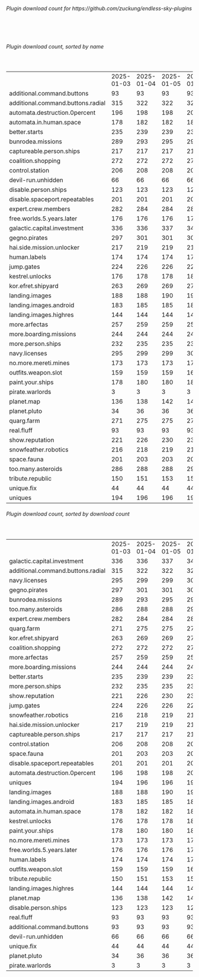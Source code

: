 <h6>Plugin download count for https://github.com/zuckung/endless-sky-plugins</h6><br>
<br>
<h6>Plugin download count, sorted by name</h6><sub><sup><br>
<table>
	<tr>
		<td></td>
		<td>2025-01-03</td>
		<td>2025-01-04</td>
		<td>2025-01-05</td>
		<td>2025-01-06</td>
		<td>2025-01-07</td>
		<td>2025-01-08</td>
		<td>2025-01-09</td>
		<td>today +</td>
	</tr>
	<tr>
		<td>additional.command.buttons</td>
		<td>93</td>
		<td>93</td>
		<td>93</td>
		<td>93</td>
		<td>93</td>
		<td>93</td>
		<td>93</td>
		<td></td>
	</tr>
	<tr>
		<td>additional.command.buttons.radial</td>
		<td>315</td>
		<td>322</td>
		<td>322</td>
		<td>322</td>
		<td>322</td>
		<td>322</td>
		<td>322</td>
		<td></td>
	</tr>
	<tr>
		<td>automata.destruction.0percent</td>
		<td>196</td>
		<td>198</td>
		<td>198</td>
		<td>200</td>
		<td>201</td>
		<td>201</td>
		<td>201</td>
		<td></td>
	</tr>
	<tr>
		<td>automata.in.human.space</td>
		<td>178</td>
		<td>182</td>
		<td>182</td>
		<td>187</td>
		<td>187</td>
		<td>187</td>
		<td>187</td>
		<td></td>
	</tr>
	<tr>
		<td>better.starts</td>
		<td>235</td>
		<td>239</td>
		<td>239</td>
		<td>239</td>
		<td>239</td>
		<td>239</td>
		<td>239</td>
		<td></td>
	</tr>
	<tr>
		<td>bunrodea.missions</td>
		<td>289</td>
		<td>293</td>
		<td>295</td>
		<td>295</td>
		<td>296</td>
		<td>296</td>
		<td>296</td>
		<td></td>
	</tr>
	<tr>
		<td>captureable.person.ships</td>
		<td>217</td>
		<td>217</td>
		<td>217</td>
		<td>217</td>
		<td>219</td>
		<td>219</td>
		<td>219</td>
		<td></td>
	</tr>
	<tr>
		<td>coalition.shopping</td>
		<td>272</td>
		<td>272</td>
		<td>272</td>
		<td>272</td>
		<td>273</td>
		<td>273</td>
		<td>273</td>
		<td></td>
	</tr>
	<tr>
		<td>control.station</td>
		<td>206</td>
		<td>208</td>
		<td>208</td>
		<td>208</td>
		<td>208</td>
		<td>208</td>
		<td>208</td>
		<td></td>
	</tr>
	<tr>
		<td>devil-run.unhidden</td>
		<td>66</td>
		<td>66</td>
		<td>66</td>
		<td>66</td>
		<td>66</td>
		<td>66</td>
		<td>66</td>
		<td></td>
	</tr>
	<tr>
		<td>disable.person.ships</td>
		<td>123</td>
		<td>123</td>
		<td>123</td>
		<td>123</td>
		<td>123</td>
		<td>123</td>
		<td>123</td>
		<td></td>
	</tr>
	<tr>
		<td>disable.spaceport.repeatables</td>
		<td>201</td>
		<td>201</td>
		<td>201</td>
		<td>201</td>
		<td>201</td>
		<td>203</td>
		<td>203</td>
		<td></td>
	</tr>
	<tr>
		<td>expert.crew.members</td>
		<td>282</td>
		<td>284</td>
		<td>284</td>
		<td>284</td>
		<td>287</td>
		<td>287</td>
		<td>287</td>
		<td></td>
	</tr>
	<tr>
		<td>free.worlds.5.years.later</td>
		<td>176</td>
		<td>176</td>
		<td>176</td>
		<td>176</td>
		<td>176</td>
		<td>176</td>
		<td>176</td>
		<td></td>
	</tr>
	<tr>
		<td>galactic.capital.investment</td>
		<td>336</td>
		<td>336</td>
		<td>337</td>
		<td>341</td>
		<td>341</td>
		<td>341</td>
		<td>341</td>
		<td></td>
	</tr>
	<tr>
		<td>gegno.pirates</td>
		<td>297</td>
		<td>301</td>
		<td>301</td>
		<td>301</td>
		<td>302</td>
		<td>302</td>
		<td>302</td>
		<td></td>
	</tr>
	<tr>
		<td>hai.side.mission.unlocker</td>
		<td>217</td>
		<td>219</td>
		<td>219</td>
		<td>219</td>
		<td>219</td>
		<td>219</td>
		<td>219</td>
		<td></td>
	</tr>
	<tr>
		<td>human.labels</td>
		<td>174</td>
		<td>174</td>
		<td>174</td>
		<td>175</td>
		<td>175</td>
		<td>175</td>
		<td>175</td>
		<td></td>
	</tr>
	<tr>
		<td>jump.gates</td>
		<td>224</td>
		<td>226</td>
		<td>226</td>
		<td>226</td>
		<td>226</td>
		<td>226</td>
		<td>226</td>
		<td></td>
	</tr>
	<tr>
		<td>kestrel.unlocks</td>
		<td>176</td>
		<td>178</td>
		<td>178</td>
		<td>183</td>
		<td>183</td>
		<td>183</td>
		<td>183</td>
		<td></td>
	</tr>
	<tr>
		<td>kor.efret.shipyard</td>
		<td>263</td>
		<td>269</td>
		<td>269</td>
		<td>273</td>
		<td>273</td>
		<td>273</td>
		<td>273</td>
		<td></td>
	</tr>
	<tr>
		<td>landing.images</td>
		<td>188</td>
		<td>188</td>
		<td>190</td>
		<td>190</td>
		<td>192</td>
		<td>192</td>
		<td>192</td>
		<td></td>
	</tr>
	<tr>
		<td>landing.images.android</td>
		<td>183</td>
		<td>185</td>
		<td>185</td>
		<td>185</td>
		<td>185</td>
		<td>187</td>
		<td>187</td>
		<td></td>
	</tr>
	<tr>
		<td>landing.images.highres</td>
		<td>144</td>
		<td>144</td>
		<td>144</td>
		<td>144</td>
		<td>144</td>
		<td>144</td>
		<td>144</td>
		<td></td>
	</tr>
	<tr>
		<td>more.arfectas</td>
		<td>257</td>
		<td>259</td>
		<td>259</td>
		<td>259</td>
		<td>259</td>
		<td>259</td>
		<td>259</td>
		<td></td>
	</tr>
	<tr>
		<td>more.boarding.missions</td>
		<td>244</td>
		<td>244</td>
		<td>244</td>
		<td>244</td>
		<td>244</td>
		<td>244</td>
		<td>244</td>
		<td></td>
	</tr>
	<tr>
		<td>more.person.ships</td>
		<td>232</td>
		<td>235</td>
		<td>235</td>
		<td>235</td>
		<td>235</td>
		<td>235</td>
		<td>235</td>
		<td></td>
	</tr>
	<tr>
		<td>navy.licenses</td>
		<td>295</td>
		<td>299</td>
		<td>299</td>
		<td>301</td>
		<td>302</td>
		<td>302</td>
		<td>302</td>
		<td></td>
	</tr>
	<tr>
		<td>no.more.mereti.mines</td>
		<td>173</td>
		<td>173</td>
		<td>173</td>
		<td>177</td>
		<td>177</td>
		<td>177</td>
		<td>177</td>
		<td></td>
	</tr>
	<tr>
		<td>outfits.weapon.slot</td>
		<td>159</td>
		<td>159</td>
		<td>159</td>
		<td>160</td>
		<td>160</td>
		<td>160</td>
		<td>160</td>
		<td></td>
	</tr>
	<tr>
		<td>paint.your.ships</td>
		<td>178</td>
		<td>180</td>
		<td>180</td>
		<td>180</td>
		<td>180</td>
		<td>180</td>
		<td>180</td>
		<td></td>
	</tr>
	<tr>
		<td>pirate.warlords</td>
		<td>3</td>
		<td>3</td>
		<td>3</td>
		<td>3</td>
		<td>3</td>
		<td>3</td>
		<td>3</td>
		<td></td>
	</tr>
	<tr>
		<td>planet.map</td>
		<td>136</td>
		<td>138</td>
		<td>142</td>
		<td>142</td>
		<td>142</td>
		<td>142</td>
		<td>142</td>
		<td></td>
	</tr>
	<tr>
		<td>planet.pluto</td>
		<td>34</td>
		<td>36</td>
		<td>36</td>
		<td>36</td>
		<td>36</td>
		<td>36</td>
		<td>36</td>
		<td></td>
	</tr>
	<tr>
		<td>quarg.farm</td>
		<td>271</td>
		<td>275</td>
		<td>275</td>
		<td>275</td>
		<td>275</td>
		<td>275</td>
		<td>275</td>
		<td></td>
	</tr>
	<tr>
		<td>real.fluff</td>
		<td>93</td>
		<td>93</td>
		<td>93</td>
		<td>93</td>
		<td>93</td>
		<td>93</td>
		<td>93</td>
		<td></td>
	</tr>
	<tr>
		<td>show.reputation</td>
		<td>221</td>
		<td>226</td>
		<td>230</td>
		<td>230</td>
		<td>230</td>
		<td>232</td>
		<td>232</td>
		<td></td>
	</tr>
	<tr>
		<td>snowfeather.robotics</td>
		<td>216</td>
		<td>218</td>
		<td>219</td>
		<td>219</td>
		<td>219</td>
		<td>219</td>
		<td>219</td>
		<td></td>
	</tr>
	<tr>
		<td>space.fauna</td>
		<td>201</td>
		<td>203</td>
		<td>203</td>
		<td>203</td>
		<td>203</td>
		<td>203</td>
		<td>203</td>
		<td></td>
	</tr>
	<tr>
		<td>too.many.asteroids</td>
		<td>286</td>
		<td>288</td>
		<td>288</td>
		<td>292</td>
		<td>292</td>
		<td>294</td>
		<td>294</td>
		<td></td>
	</tr>
	<tr>
		<td>tribute.republic</td>
		<td>150</td>
		<td>151</td>
		<td>153</td>
		<td>153</td>
		<td>153</td>
		<td>153</td>
		<td>153</td>
		<td></td>
	</tr>
	<tr>
		<td>unique.fix</td>
		<td>44</td>
		<td>44</td>
		<td>44</td>
		<td>44</td>
		<td>44</td>
		<td>44</td>
		<td>44</td>
		<td></td>
	</tr>
	<tr>
		<td>uniques</td>
		<td>194</td>
		<td>196</td>
		<td>196</td>
		<td>196</td>
		<td>196</td>
		<td>196</td>
		<td>196</td>
		<td></td>
	</tr>
</table>
</sub></sup>
<h6>Plugin download count, sorted by download count</h6><sub><sup><br>
<table>
	<tr>
		<td></td>
		<td>2025-01-03</td>
		<td>2025-01-04</td>
		<td>2025-01-05</td>
		<td>2025-01-06</td>
		<td>2025-01-07</td>
		<td>2025-01-08</td>
		<td>2025-01-09</td>
		<td>today +</td>
	</tr>
	<tr>
		<td>galactic.capital.investment</td>
		<td>336</td>
		<td>336</td>
		<td>337</td>
		<td>341</td>
		<td>341</td>
		<td>341</td>
		<td>341</td>
		<td></td>
	</tr>
	<tr>
		<td>additional.command.buttons.radial</td>
		<td>315</td>
		<td>322</td>
		<td>322</td>
		<td>322</td>
		<td>322</td>
		<td>322</td>
		<td>322</td>
		<td></td>
	</tr>
	<tr>
		<td>navy.licenses</td>
		<td>295</td>
		<td>299</td>
		<td>299</td>
		<td>301</td>
		<td>302</td>
		<td>302</td>
		<td>302</td>
		<td></td>
	</tr>
	<tr>
		<td>gegno.pirates</td>
		<td>297</td>
		<td>301</td>
		<td>301</td>
		<td>301</td>
		<td>302</td>
		<td>302</td>
		<td>302</td>
		<td></td>
	</tr>
	<tr>
		<td>bunrodea.missions</td>
		<td>289</td>
		<td>293</td>
		<td>295</td>
		<td>295</td>
		<td>296</td>
		<td>296</td>
		<td>296</td>
		<td></td>
	</tr>
	<tr>
		<td>too.many.asteroids</td>
		<td>286</td>
		<td>288</td>
		<td>288</td>
		<td>292</td>
		<td>292</td>
		<td>294</td>
		<td>294</td>
		<td></td>
	</tr>
	<tr>
		<td>expert.crew.members</td>
		<td>282</td>
		<td>284</td>
		<td>284</td>
		<td>284</td>
		<td>287</td>
		<td>287</td>
		<td>287</td>
		<td></td>
	</tr>
	<tr>
		<td>quarg.farm</td>
		<td>271</td>
		<td>275</td>
		<td>275</td>
		<td>275</td>
		<td>275</td>
		<td>275</td>
		<td>275</td>
		<td></td>
	</tr>
	<tr>
		<td>kor.efret.shipyard</td>
		<td>263</td>
		<td>269</td>
		<td>269</td>
		<td>273</td>
		<td>273</td>
		<td>273</td>
		<td>273</td>
		<td></td>
	</tr>
	<tr>
		<td>coalition.shopping</td>
		<td>272</td>
		<td>272</td>
		<td>272</td>
		<td>272</td>
		<td>273</td>
		<td>273</td>
		<td>273</td>
		<td></td>
	</tr>
	<tr>
		<td>more.arfectas</td>
		<td>257</td>
		<td>259</td>
		<td>259</td>
		<td>259</td>
		<td>259</td>
		<td>259</td>
		<td>259</td>
		<td></td>
	</tr>
	<tr>
		<td>more.boarding.missions</td>
		<td>244</td>
		<td>244</td>
		<td>244</td>
		<td>244</td>
		<td>244</td>
		<td>244</td>
		<td>244</td>
		<td></td>
	</tr>
	<tr>
		<td>better.starts</td>
		<td>235</td>
		<td>239</td>
		<td>239</td>
		<td>239</td>
		<td>239</td>
		<td>239</td>
		<td>239</td>
		<td></td>
	</tr>
	<tr>
		<td>more.person.ships</td>
		<td>232</td>
		<td>235</td>
		<td>235</td>
		<td>235</td>
		<td>235</td>
		<td>235</td>
		<td>235</td>
		<td></td>
	</tr>
	<tr>
		<td>show.reputation</td>
		<td>221</td>
		<td>226</td>
		<td>230</td>
		<td>230</td>
		<td>230</td>
		<td>232</td>
		<td>232</td>
		<td></td>
	</tr>
	<tr>
		<td>jump.gates</td>
		<td>224</td>
		<td>226</td>
		<td>226</td>
		<td>226</td>
		<td>226</td>
		<td>226</td>
		<td>226</td>
		<td></td>
	</tr>
	<tr>
		<td>snowfeather.robotics</td>
		<td>216</td>
		<td>218</td>
		<td>219</td>
		<td>219</td>
		<td>219</td>
		<td>219</td>
		<td>219</td>
		<td></td>
	</tr>
	<tr>
		<td>hai.side.mission.unlocker</td>
		<td>217</td>
		<td>219</td>
		<td>219</td>
		<td>219</td>
		<td>219</td>
		<td>219</td>
		<td>219</td>
		<td></td>
	</tr>
	<tr>
		<td>captureable.person.ships</td>
		<td>217</td>
		<td>217</td>
		<td>217</td>
		<td>217</td>
		<td>219</td>
		<td>219</td>
		<td>219</td>
		<td></td>
	</tr>
	<tr>
		<td>control.station</td>
		<td>206</td>
		<td>208</td>
		<td>208</td>
		<td>208</td>
		<td>208</td>
		<td>208</td>
		<td>208</td>
		<td></td>
	</tr>
	<tr>
		<td>space.fauna</td>
		<td>201</td>
		<td>203</td>
		<td>203</td>
		<td>203</td>
		<td>203</td>
		<td>203</td>
		<td>203</td>
		<td></td>
	</tr>
	<tr>
		<td>disable.spaceport.repeatables</td>
		<td>201</td>
		<td>201</td>
		<td>201</td>
		<td>201</td>
		<td>201</td>
		<td>203</td>
		<td>203</td>
		<td></td>
	</tr>
	<tr>
		<td>automata.destruction.0percent</td>
		<td>196</td>
		<td>198</td>
		<td>198</td>
		<td>200</td>
		<td>201</td>
		<td>201</td>
		<td>201</td>
		<td></td>
	</tr>
	<tr>
		<td>uniques</td>
		<td>194</td>
		<td>196</td>
		<td>196</td>
		<td>196</td>
		<td>196</td>
		<td>196</td>
		<td>196</td>
		<td></td>
	</tr>
	<tr>
		<td>landing.images</td>
		<td>188</td>
		<td>188</td>
		<td>190</td>
		<td>190</td>
		<td>192</td>
		<td>192</td>
		<td>192</td>
		<td></td>
	</tr>
	<tr>
		<td>landing.images.android</td>
		<td>183</td>
		<td>185</td>
		<td>185</td>
		<td>185</td>
		<td>185</td>
		<td>187</td>
		<td>187</td>
		<td></td>
	</tr>
	<tr>
		<td>automata.in.human.space</td>
		<td>178</td>
		<td>182</td>
		<td>182</td>
		<td>187</td>
		<td>187</td>
		<td>187</td>
		<td>187</td>
		<td></td>
	</tr>
	<tr>
		<td>kestrel.unlocks</td>
		<td>176</td>
		<td>178</td>
		<td>178</td>
		<td>183</td>
		<td>183</td>
		<td>183</td>
		<td>183</td>
		<td></td>
	</tr>
	<tr>
		<td>paint.your.ships</td>
		<td>178</td>
		<td>180</td>
		<td>180</td>
		<td>180</td>
		<td>180</td>
		<td>180</td>
		<td>180</td>
		<td></td>
	</tr>
	<tr>
		<td>no.more.mereti.mines</td>
		<td>173</td>
		<td>173</td>
		<td>173</td>
		<td>177</td>
		<td>177</td>
		<td>177</td>
		<td>177</td>
		<td></td>
	</tr>
	<tr>
		<td>free.worlds.5.years.later</td>
		<td>176</td>
		<td>176</td>
		<td>176</td>
		<td>176</td>
		<td>176</td>
		<td>176</td>
		<td>176</td>
		<td></td>
	</tr>
	<tr>
		<td>human.labels</td>
		<td>174</td>
		<td>174</td>
		<td>174</td>
		<td>175</td>
		<td>175</td>
		<td>175</td>
		<td>175</td>
		<td></td>
	</tr>
	<tr>
		<td>outfits.weapon.slot</td>
		<td>159</td>
		<td>159</td>
		<td>159</td>
		<td>160</td>
		<td>160</td>
		<td>160</td>
		<td>160</td>
		<td></td>
	</tr>
	<tr>
		<td>tribute.republic</td>
		<td>150</td>
		<td>151</td>
		<td>153</td>
		<td>153</td>
		<td>153</td>
		<td>153</td>
		<td>153</td>
		<td></td>
	</tr>
	<tr>
		<td>landing.images.highres</td>
		<td>144</td>
		<td>144</td>
		<td>144</td>
		<td>144</td>
		<td>144</td>
		<td>144</td>
		<td>144</td>
		<td></td>
	</tr>
	<tr>
		<td>planet.map</td>
		<td>136</td>
		<td>138</td>
		<td>142</td>
		<td>142</td>
		<td>142</td>
		<td>142</td>
		<td>142</td>
		<td></td>
	</tr>
	<tr>
		<td>disable.person.ships</td>
		<td>123</td>
		<td>123</td>
		<td>123</td>
		<td>123</td>
		<td>123</td>
		<td>123</td>
		<td>123</td>
		<td></td>
	</tr>
	<tr>
		<td>real.fluff</td>
		<td>93</td>
		<td>93</td>
		<td>93</td>
		<td>93</td>
		<td>93</td>
		<td>93</td>
		<td>93</td>
		<td></td>
	</tr>
	<tr>
		<td>additional.command.buttons</td>
		<td>93</td>
		<td>93</td>
		<td>93</td>
		<td>93</td>
		<td>93</td>
		<td>93</td>
		<td>93</td>
		<td></td>
	</tr>
	<tr>
		<td>devil-run.unhidden</td>
		<td>66</td>
		<td>66</td>
		<td>66</td>
		<td>66</td>
		<td>66</td>
		<td>66</td>
		<td>66</td>
		<td></td>
	</tr>
	<tr>
		<td>unique.fix</td>
		<td>44</td>
		<td>44</td>
		<td>44</td>
		<td>44</td>
		<td>44</td>
		<td>44</td>
		<td>44</td>
		<td></td>
	</tr>
	<tr>
		<td>planet.pluto</td>
		<td>34</td>
		<td>36</td>
		<td>36</td>
		<td>36</td>
		<td>36</td>
		<td>36</td>
		<td>36</td>
		<td></td>
	</tr>
	<tr>
		<td>pirate.warlords</td>
		<td>3</td>
		<td>3</td>
		<td>3</td>
		<td>3</td>
		<td>3</td>
		<td>3</td>
		<td>3</td>
		<td></td>
	</tr>
</table>
</sub></sup>
